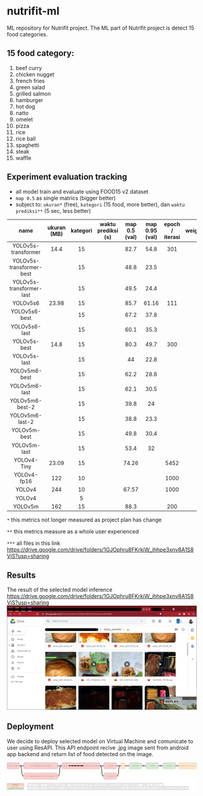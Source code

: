# nutrifit-ml
ML repository for Nutrifit project. The ML part of Nutrifit project is detect 15 food categories.

## 15 food category:
1. beef curry
2. chicken nugget
3. french fries
4. green salad
5. grilled salmon
6. hamburger
7. hot dog
8. natto
9. omelet
10. pizza
11. rice
12. rice ball
13. spaghetti
14. steak
15. waffle

## Experiment evaluation tracking
- all model train and evaluate using FOOD15 v2 dataset
- `map 0.5` as single matrics (bigger better)
- subject to: `ukuran*` (free), `kategori` (15 food, more better), dan `waktu prediksi**` (5 sec, less better)

|           name           | ukuran (MB) | kategori | waktu prediksi (s) | map 0.5 (val) | map 0.95 (val) | epoch / iterasi | weights*** |
|:------------------------:|:-----------:|:--------:|:------------------:|:-------------:|:--------------:|:---------------:|:-----------:|
| YOLOv5s-transformer      |        14.4 |       15 |                    | 82.7          | 54.8           |             301 |             |
| YOLOv5s-transformer-best |             |       15 |                    | 48.8          | 23.5           |                 |             |
| YOLOv5s-transformer-last |             |       15 |                    | 49.5          | 24.4           |                 |             |
| YOLOv5s6                 |       23.98 |       15 |                    | 85.7          | 61.16          |             111 |             |
| YOLOv5s6-best            |             |       15 |                    | 67.2          | 37.8           |                 |             |
| YOLOv5s6-last            |             |       15 |                    | 60.1          | 35.3           |                 |             |
| YOLOv5s-best             |        14.8 |       15 |                    | 80.3          | 49.7           |             300 |             |
| YOLOv5s-last             |             |       15 |                    | 44            | 22.8           |                 |             |
| YOLOv5m6-best            |             |       15 |                    | 62.2          | 28.8           |                 |             |
| YOLOv5m6-last            |             |       15 |                    | 62.1          | 30.5           |                 |             |
| YOLOv5m6-best-2          |             |       15 |                    | 39.8          | 24             |                 |             |
| YOLOv5m6-last-2          |             |       15 |                    | 38.8          | 23.3           |                 |             |
| YOLOv5m-best             |             |       15 |                    | 49.8          | 30.4           |                 |             |
| YOLOv5m-last             |             |       15 |                    | 53.4          | 32             |                 |             |
| YOLOv4-Tiny              |       23.09 |       15 |                    | 74.26         |                |            5452 |             |
| YOLOv4-fp16              |         122 |       10 |                    |               |                |            1000 |             |
| YOLOv4                   |         244 |       10 |                    | 67.57         |                |            1000 |             |
| YOLOv4                   |             |        5 |                    |               |                |                 |             |
| YOLOv5m                  |         162 |       15 |                    | 88.3          |                |             200 |             |

`*` this metrics not longer measured as project plan has change

`**` this metrics measure as a whole user experienced

`***` all files in this link https://drive.google.com/drive/folders/1GJOphru8FKrkiW_ihhpe3xnv8A1S8ViS?usp=sharing 

## Results
The result of the selected model inference https://drive.google.com/drive/folders/1GJOphru8FKrkiW_ihhpe3xnv8A1S8ViS?usp=sharing
[![N|Solid](https://raw.githubusercontent.com/hamzahmhmmd/nutrifit-ml/master/results.jpg?token=ALAAYUGUXFY2CQOPGJUQ32TAXU6VA)]()

## Deployment
We decide to deploy selected model on Virtual Machine and comunicate to user using ResAPI.
This API endpoint recive .jpg image sent from android app backend and return list of food detected on the image.

[![N|Solid](https://raw.githubusercontent.com/hamzahmhmmd/nutrifit-ml/master/resAPI.jpg?token=ALAAYUEI3L6ZDQAO3GXSRPTAXU6J2)]()
